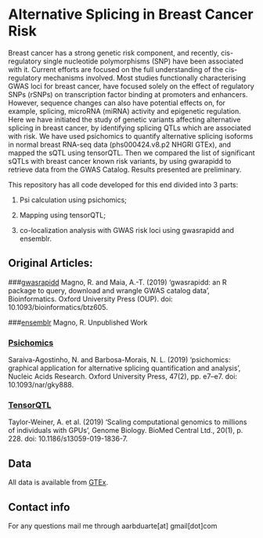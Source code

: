 # Alternative Splicing in Breast Cancer Risk
Breast cancer has a strong genetic risk component, and recently,
cis-regulatory single nucleotide polymorphisms (SNP) have been
associated with it. Current efforts are focused on the full
understanding of the cis-regulatory mechanisms involved.
Most studies functionally characterising GWAS loci for breast
cancer, have focused solely on the effect of regulatory SNPs
(rSNPs) on transcription factor binding at promoters and enhancers.
However, sequence changes can also have potential effects on, for
example, splicing, microRNA (miRNA) activity and epigenetic
regulation. Here we have initiated the study of genetic variants affecting
alternative splicing in breast cancer, by identifying splicing QTLs which are associated with risk.
We have used psichomics to quantify alternative splicing isoforms in normal breast RNA-seq data (phs000424.v8.p2 NHGRI GTEx), and mapped the sQTL using tensorQTL. Then we compared the list of significant sQTLs with breast cancer known risk variants, by using gwarapidd to retrieve data from the GWAS Catalog.
Results presented are preliminary.

This repository has all code developed for this end divided into 3 parts:

1) Psi calculation using psichomics;

2) Mapping using tensorQTL;

3) co-localization analysis with GWAS risk loci using gwasrapidd and ensemblr.

## Original Articles:
###[gwasrapidd](https://github.com/ramiromagno/gwasrapidd)
Magno, R. and Maia, A.-T. (2019) ‘gwasrapidd: an R package to query, download and wrangle GWAS catalog data’, Bioinformatics. Oxford University Press (OUP). doi: 10.1093/bioinformatics/btz605.

###[ensemblr](https://github.com/ramiromagno/ensemblr)
Magno, R. Unpublished Work

### [Psichomics](https://github.com/nuno-agostinho/psichomics)
Saraiva-Agostinho, N. and Barbosa-Morais, N. L. (2019) ‘psichomics: graphical application for alternative splicing quantification and analysis’, Nucleic Acids Research. Oxford University Press, 47(2), pp. e7–e7. doi: 10.1093/nar/gky888.


### [TensorQTL](https://github.com/broadinstitute/tensorqtl)
Taylor-Weiner, A. et al. (2019) ‘Scaling computational genomics to millions of individuals with GPUs’, Genome Biology. BioMed Central Ltd., 20(1), p. 228. doi: 10.1186/s13059-019-1836-7.

## Data
All data is available from [GTEx](https://gtexportal.org/home/).

## Contact info
For any questions mail me through
aarbduarte[at] gmail[dot]com
